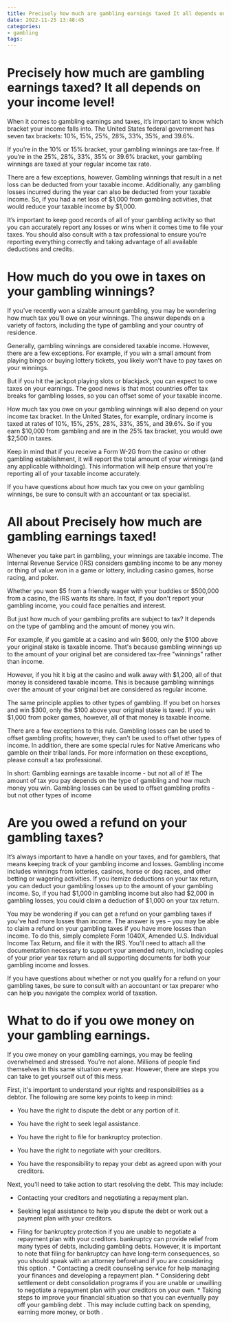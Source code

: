 ```yaml
---
title: Precisely how much are gambling earnings taxed It all depends on your income level!
date: 2022-11-25 13:48:45
categories:
- gambling
tags:
---
```



#  Precisely how much are gambling earnings taxed? It all depends on your income level!

When it comes to gambling earnings and taxes, it’s important to know which bracket your income falls into. The United States federal government has seven tax brackets: 10%, 15%, 25%, 28%, 33%, 35%, and 39.6%.

If you’re in the 10% or 15% bracket, your gambling winnings are tax-free. If you’re in the 25%, 28%, 33%, 35% or 39.6% bracket, your gambling winnings are taxed at your regular income tax rate.

There are a few exceptions, however. Gambling winnings that result in a net loss can be deducted from your taxable income. Additionally, any gambling losses incurred during the year can also be deducted from your taxable income. So, if you had a net loss of $1,000 from gambling activities, that would reduce your taxable income by $1,000.

It’s important to keep good records of all of your gambling activity so that you can accurately report any losses or wins when it comes time to file your taxes. You should also consult with a tax professional to ensure you’re reporting everything correctly and taking advantage of all available deductions and credits.

#  How much do you owe in taxes on your gambling winnings?

If you've recently won a sizable amount gambling, you may be wondering how much tax you'll owe on your winnings. The answer depends on a variety of factors, including the type of gambling and your country of residence.

Generally, gambling winnings are considered taxable income. However, there are a few exceptions. For example, if you win a small amount from playing bingo or buying lottery tickets, you likely won't have to pay taxes on your winnings.

But if you hit the jackpot playing slots or blackjack, you can expect to owe taxes on your earnings. The good news is that most countries offer tax breaks for gambling losses, so you can offset some of your taxable income.

How much tax you owe on your gambling winnings will also depend on your income tax bracket. In the United States, for example, ordinary income is taxed at rates of 10%, 15%, 25%, 28%, 33%, 35%, and 39.6%. So if you earn $10,000 from gambling and are in the 25% tax bracket, you would owe $2,500 in taxes.

Keep in mind that if you receive a Form W-2G from the casino or other gambling establishment, it will report the total amount of your winnings (and any applicable withholding). This information will help ensure that you're reporting all of your taxable income accurately.

If you have questions about how much tax you owe on your gambling winnings, be sure to consult with an accountant or tax specialist.

#  All about Precisely how much are gambling earnings taxed!

Whenever you take part in gambling, your winnings are taxable income. The Internal Revenue Service (IRS) considers gambling income to be any money or thing of value won in a game or lottery, including casino games, horse racing, and poker.

Whether you won $5 from a friendly wager with your buddies or $500,000 from a casino, the IRS wants its share. In fact, if you don't report your gambling income, you could face penalties and interest.

But just how much of your gambling profits are subject to tax? It depends on the type of gambling and the amount of money you win.

For example, if you gamble at a casino and win $600, only the $100 above your original stake is taxable income. That's because gambling winnings up to the amount of your original bet are considered tax-free "winnings" rather than income.

However, if you hit it big at the casino and walk away with $1,200, all of that money is considered taxable income. This is because gambling winnings over the amount of your original bet are considered as regular income.

The same principle applies to other types of gambling. If you bet on horses and win $300, only the $100 above your original stake is taxed. If you win $1,000 from poker games, however, all of that money is taxable income.

There are a few exceptions to this rule. Gambling losses can be used to offset gambling profits; however, they can't be used to offset other types of income. In addition, there are some special rules for Native Americans who gamble on their tribal lands. For more information on these exceptions, please consult a tax professional.

In short: Gambling earnings are taxable income - but not all of it! The amount of tax you pay depends on the type of gambling and how much money you win. Gambling losses can be used to offset gambling profits - but not other types of income

#  Are you owed a refund on your gambling taxes?

It’s always important to have a handle on your taxes, and for gamblers, that means keeping track of your gambling income and losses. Gambling income includes winnings from lotteries, casinos, horse or dog races, and other betting or wagering activities. If you itemize deductions on your tax return, you can deduct your gambling losses up to the amount of your gambling income. So, if you had $1,000 in gambling income but also had $2,000 in gambling losses, you could claim a deduction of $1,000 on your tax return.

You may be wondering if you can get a refund on your gambling taxes if you’ve had more losses than income. The answer is yes – you may be able to claim a refund on your gambling taxes if you have more losses than income. To do this, simply complete Form 1040X, Amended U.S. Individual Income Tax Return, and file it with the IRS. You’ll need to attach all the documentation necessary to support your amended return, including copies of your prior year tax return and all supporting documents for both your gambling income and losses.

If you have questions about whether or not you qualify for a refund on your gambling taxes, be sure to consult with an accountant or tax preparer who can help you navigate the complex world of taxation.

#  What to do if you owe money on your gambling earnings.

If you owe money on your gambling earnings, you may be feeling overwhelmed and stressed. You're not alone. Millions of people find themselves in this same situation every year. However, there are steps you can take to get yourself out of this mess.

First, it's important to understand your rights and responsibilities as a debtor. The following are some key points to keep in mind:

* You have the right to dispute the debt or any portion of it.

* You have the right to seek legal assistance.

* You have the right to file for bankruptcy protection.

* You have the right to negotiate with your creditors.

* You have the responsibility to repay your debt as agreed upon with your creditors.

Next, you'll need to take action to start resolving the debt. This may include:

* Contacting your creditors and negotiating a repayment plan.

* Seeking legal assistance to help you dispute the debt or work out a payment plan with your creditors.

* Filing for bankruptcy protection if you are unable to negotiate a repayment plan with your creditors. bankruptcy can provide relief from many types of debts, including gambling debts. However, it is important to note that filing for bankruptcy can have long-term consequences, so you should speak with an attorney beforehand if you are considering this option .    * Contacting a credit counseling service for help managing your finances and developing a repayment plan.    * Considering debt settlement or debt consolidation programs if you are unable or unwilling to negotiate a repayment plan with your creditors on your own.    * Taking steps to improve your financial situation so that you can eventually pay off your gambling debt . This may include cutting back on spending, earning more money, or both .